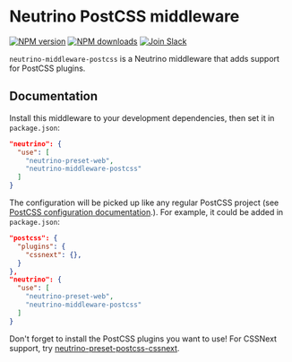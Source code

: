 # Neutrino PostCSS middleware
[![NPM version][npm-image]][npm-url] [![NPM downloads][npm-downloads]][npm-url]
[![Join Slack][slack-image]][slack-url]

`neutrino-middleware-postcss` is a Neutrino middleware that adds support for
PostCSS plugins.

## Documentation

Install this middleware to your development dependencies, then set it in
`package.json`:

```json
"neutrino": {
  "use": [
    "neutrino-preset-web",
    "neutrino-middleware-postcss"
  ]
}
```

The configuration will be picked up like any regular PostCSS project (see
[PostCSS configuration documentation][postcss-config-docs].). For example, it
could be added in `package.json`:

```json
"postcss": {
  "plugins": {
    "cssnext": {},
  }
},
"neutrino": {
  "use": [
    "neutrino-preset-web",
    "neutrino-middleware-postcss"
  ]
}
```

Don't forget to install the PostCSS plugins you want to use!
For CSSNext support, try [neutrino-preset-postcss-cssnext][cssnext-preset].

[postcss-config-docs]: https://github.com/michael-ciniawsky/postcss-load-config#usage
[cssnext-preset]: https://npmjs.org/package/neutrino-preset-cssnext
[npm-image]: https://img.shields.io/npm/v/neutrino-middleware-postcss.svg
[npm-downloads]: https://img.shields.io/npm/dt/neutrino-middleware-postcss.svg
[npm-url]: https://npmjs.org/package/neutrino-middleware-postcss
[slack-image]: https://neutrino-slack.herokuapp.com/badge.svg
[slack-url]: https://neutrino-slack.herokuapp.com/

